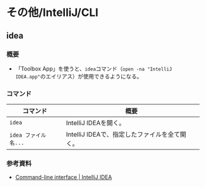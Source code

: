# その他/IntelliJ/CLI

## idea

### 概要

- 「Toolbox App」を使うと、`idea`コマンド（`open -na "IntelliJ IDEA.app"`のエイリアス）が使用できるようになる。

### コマンド

| コマンド             | 概要                                          |
| -------------------- | --------------------------------------------- |
| `idea`               | IntelliJ IDEAを開く。                         |
| `idea ファイル名...` | IntelliJ IDEAで、指定したファイルを全て開く。 |

### 参考資料

- [Command-line interface | IntelliJ IDEA](https://www.jetbrains.com/help/idea/working-with-the-ide-features-from-command-line.html#toolbox)
